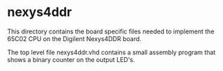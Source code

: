 # nexys4ddr

This directory contains the board specific files needed to implement the 65C02
CPU on the Digilent Nexys4DDR board.

The top level file nexys4ddr.vhd contains a small assembly program that shows a
binary counter on the output LED's.

